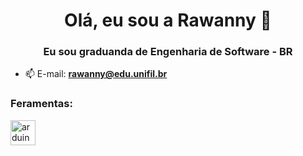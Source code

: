<h1 align="center">Olá, eu sou a Rawanny 👋</h1>
<h3 align="center">Eu sou graduanda de Engenharia de Software - BR</h3>

- 📫 E-mail: **rawanny@edu.unifil.br**

<h3 align="left">Feramentas:</h3>
<a href=" https://www.arduino.cc/ " target="_blank"el="noreferrer"> <img src="https://cdn.worldvectorlogo.com/logos/arduino-1.svg" alt="arduino" width="40" height= "40"/> </a> </p>
